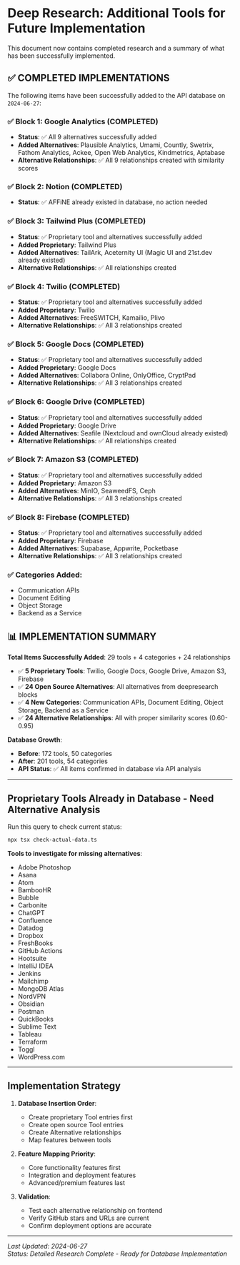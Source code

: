 # Deep Research: Additional Tools for Future Implementation

This document now contains completed research and a summary of what has been successfully implemented.

## ✅ COMPLETED IMPLEMENTATIONS

The following items have been successfully added to the API database on `2024-06-27`:

### ✅ Block 1: Google Analytics (COMPLETED)
- **Status**: ✅ All 9 alternatives successfully added
- **Added Alternatives**: Plausible Analytics, Umami, Countly, Swetrix, Fathom Analytics, Ackee, Open Web Analytics, Kindmetrics, Aptabase
- **Alternative Relationships**: ✅ All 9 relationships created with similarity scores

### ✅ Block 2: Notion (COMPLETED)  
- **Status**: ✅ AFFiNE already existed in database, no action needed

### ✅ Block 3: Tailwind Plus (COMPLETED)
- **Status**: ✅ Proprietary tool and alternatives successfully added
- **Added Proprietary**: Tailwind Plus
- **Added Alternatives**: TailArk, Aceternity UI (Magic UI and 21st.dev already existed)
- **Alternative Relationships**: ✅ All relationships created

### ✅ Block 4: Twilio (COMPLETED)
- **Status**: ✅ Proprietary tool and alternatives successfully added
- **Added Proprietary**: Twilio
- **Added Alternatives**: FreeSWITCH, Kamailio, Plivo
- **Alternative Relationships**: ✅ All 3 relationships created

### ✅ Block 5: Google Docs (COMPLETED)
- **Status**: ✅ Proprietary tool and alternatives successfully added
- **Added Proprietary**: Google Docs
- **Added Alternatives**: Collabora Online, OnlyOffice, CryptPad
- **Alternative Relationships**: ✅ All 3 relationships created

### ✅ Block 6: Google Drive (COMPLETED)
- **Status**: ✅ Proprietary tool and alternatives successfully added
- **Added Proprietary**: Google Drive
- **Added Alternatives**: Seafile (Nextcloud and ownCloud already existed)
- **Alternative Relationships**: ✅ All relationships created

### ✅ Block 7: Amazon S3 (COMPLETED)
- **Status**: ✅ Proprietary tool and alternatives successfully added
- **Added Proprietary**: Amazon S3
- **Added Alternatives**: MinIO, SeaweedFS, Ceph
- **Alternative Relationships**: ✅ All 3 relationships created

### ✅ Block 8: Firebase (COMPLETED)
- **Status**: ✅ Proprietary tool and alternatives successfully added
- **Added Proprietary**: Firebase
- **Added Alternatives**: Supabase, Appwrite, Pocketbase
- **Alternative Relationships**: ✅ All 3 relationships created

### ✅ Categories Added:
- Communication APIs
- Document Editing  
- Object Storage
- Backend as a Service

## 📊 IMPLEMENTATION SUMMARY

**Total Items Successfully Added**: 29 tools + 4 categories + 24 relationships
- ✅ **5 Proprietary Tools**: Twilio, Google Docs, Google Drive, Amazon S3, Firebase
- ✅ **24 Open Source Alternatives**: All alternatives from deepresearch blocks  
- ✅ **4 New Categories**: Communication APIs, Document Editing, Object Storage, Backend as a Service
- ✅ **24 Alternative Relationships**: All with proper similarity scores (0.60-0.95)

**Database Growth**:
- **Before**: 172 tools, 50 categories  
- **After**: 201 tools, 54 categories
- **API Status**: ✅ All items confirmed in database via API analysis

---

## Proprietary Tools Already in Database - Need Alternative Analysis

Run this query to check current status:
```bash
npx tsx check-actual-data.ts
```

**Tools to investigate for missing alternatives**:
- Adobe Photoshop
- Asana  
- Atom
- BambooHR
- Bubble
- Carbonite
- ChatGPT
- Confluence
- Datadog
- Dropbox
- FreshBooks
- GitHub Actions
- Hootsuite
- IntelliJ IDEA
- Jenkins
- Mailchimp
- MongoDB Atlas
- NordVPN
- Obsidian
- Postman
- QuickBooks
- Sublime Text
- Tableau
- Terraform
- Toggl
- WordPress.com

---

## Implementation Strategy

1. **Database Insertion Order**:
   - Create proprietary Tool entries first
   - Create open source Tool entries
   - Create Alternative relationships
   - Map features between tools

2. **Feature Mapping Priority**:
   - Core functionality features first
   - Integration and deployment features
   - Advanced/premium features last

3. **Validation**:
   - Test each alternative relationship on frontend
   - Verify GitHub stars and URLs are current
   - Confirm deployment options are accurate

---

*Last Updated: 2024-06-27*  
*Status: Detailed Research Complete - Ready for Database Implementation*